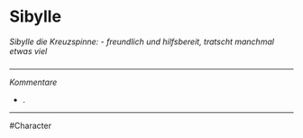 # Sibylle
*Sibylle die Kreuzspinne: - freundlich und hilfsbereit, tratscht manchmal etwas viel*

#####
---
*Kommentare*
- .
---
#Character